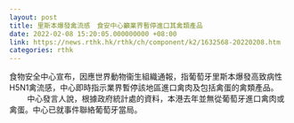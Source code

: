 ```yaml
---
layout: post
title: 里斯本爆發禽流感　食安中心籲業界暫停進口其禽類產品
date: 2022-02-08 15:20:05.000000000 +08:00
link: https://news.rthk.hk/rthk/ch/component/k2/1632568-20220208.htm
categories: rthk
---
```


食物安全中心宣布，因應世界動物衞生組織通報，指葡萄牙里斯本爆發高致病性H5N1禽流感，中心即時指示業界暫停該地區進口禽肉及包括禽蛋的禽類產品。
　　 
中心發言人說，根據政府統計處的資料，本港去年並無從葡萄牙進口禽肉或禽蛋。中心已就事件聯絡葡萄牙當局。
